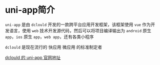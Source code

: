 # uni-app简介

`uni-app` 是由 `dclould` 开发的一款跨平台应用开发框架，该框架使用 `vue` 作为开发语言，使用 `web` 技术开发源代码，然后可以将项目编译输出为 `android` 原生 `app`，`ios` 原生 `app`，`web app`，还有各类小程序

`dclould` 是现在流行的 快应用 微应用 的标准制定者

[dclould 的 uni-app 官网地址](https://uniapp.dcloud.io/)